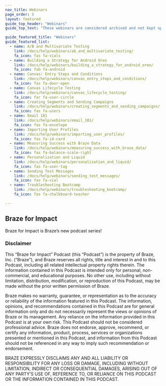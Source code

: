 ```yaml
---
nav_title: Webinars
page_order: 5
layout: featured
guide_top_header: "Webinars"
guide_top_text: "These webinars are considered archived and not kept up to date, but can still provide educational content. For the most up-to-date educational content, check out <a href='https://lab.braze.com/'>LAB (Learning at Braze)</a>!"

guide_featured_title: "Webinars"
guide_featured_list:
  - name: A/B and Multivariate Testing
    link: /docs/help/webinars/ab_and_multivariate_testing/
    fa_icon: fas fa-vials
  - name: Building a Strategy for Android Oreo
    link: /docs/help/webinars/building_a_strategy_for_android_oreo/
    fa_icon: fab fa-android
  - name: Canvas: Entry Steps and Conditions
    link: /docs/help/webinars/canvas_entry_steps_and_conditions/
    fa_icon: fas fa-door-open
  - name: Canvas Lifecycle Testing
    link: /docs/help/webinars/canvas_lifecycle_testing/
    fa_icon: far fa-user-circle
  - name: Creating Segments and Sending Campaigns
    link: /docs/help/webinars/creating_segments_and_sending_campaigns/
    fa_icon: fas fa-users
  - name: Email 101
    link: /docs/help/webinars/email_101/
    fa_icon: fas fa-envelope
  - name: Importing User Profiles
    link: /docs/help/webinars/importing_user_profiles/
    fa_icon: fas fa-id-card
  - name: Measuring Success with Braze Data
    link: /docs/help/webinars/measuring_success_with_braze_data/
    fa_icon: fas fa-balance-scale-right
  - name: Personalization and Liquid
    link: /docs/help/webinars/personalization_and_liquid/
    fa_icon: fas fa-user-tag
  - name: Sending Test Messages
    link: /docs/help/webinars/sending_test_messages/
    fa_icon: fas fa-vial
  - name: Troubleshooting Bootcamp
    link: /docs/help/webinars/troubleshooting_bootcamp/
    fa_icon: fas fa-chalkboard-teacher

---
```


## Braze for Impact 

Braze for Impact is Braze’s new podcast series!


### Disclaimer

This “Braze for Impact” Podcast (this “Podcast”) is the property of Braze, Inc. (“Braze”), and Braze reserves all rights, title and interest in and to this Podcast, including all related intellectual property rights therein. The information contained in this Podcast is intended only for personal, non-commercial, and educational purposes. No other use, including without limitation, distribution, modification, or reproduction of this Podcast, may be made without the prior written permission of Braze.

Braze makes no warranty, guarantee, or representation as to the accuracy or reliability of the information featured in this Podcast. The information, opinions, and recommendations contained in this Podcast are for general information only and do not necessarily represent the views or opinions of Braze or its management. Any reliance on the information provided in this Podcast is at your own risk. This Podcast should not be considered professional advice. Braze does not endorse, approve, recommend, or certify any information, product, process, services or organizations presented or mentioned in this Podcast, and information from this Podcast should not be referenced in any way to imply such recommendation or endorsement.

BRAZE EXPRESSLY DISCLAIMS ANY AND ALL LIABILITY OR RESPONSIBILITY FOR ANY LOSS OR DAMAGE, INCLUDING WITHOUT LIMITATION, INDIRECT OR CONSEQUENTIAL DAMAGES, ARISING OUT OF ANY PARTY’S USE OF, REFERENCE TO, OR RELIANCE ON THIS PODCAST OR THE INFORMATION CONTAINED IN THIS PODCAST.

